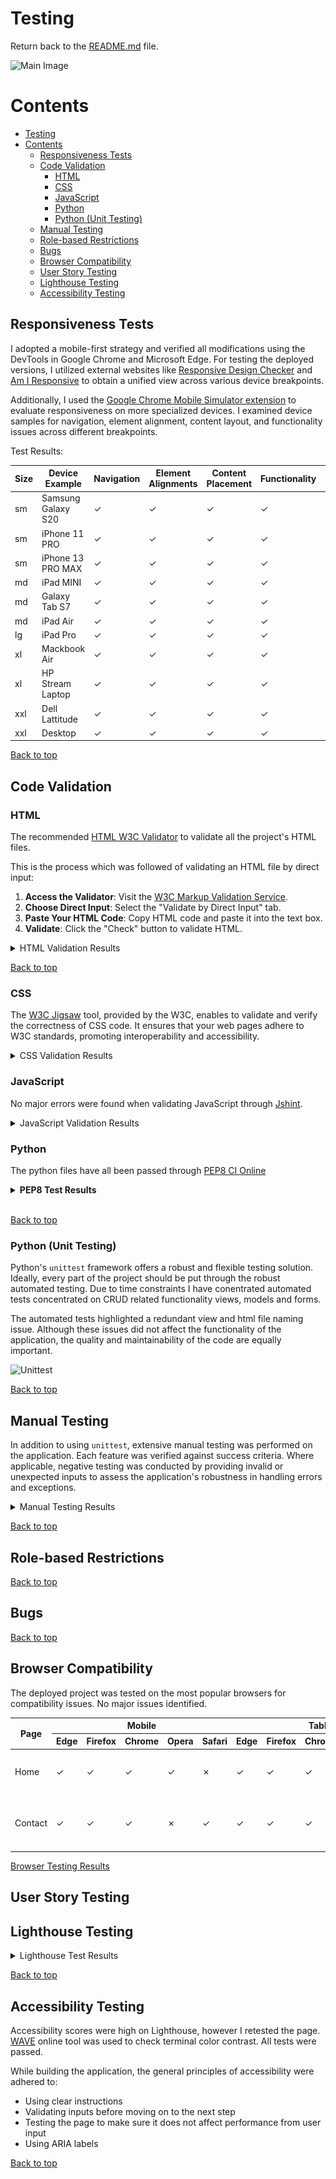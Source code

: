 # Testing

Return back to the [README.md](README.md) file.

![Main Image]()

# Contents

<!-- TOC -->

* [Testing](#testing)
* [Contents](#contents)
    * [Responsiveness Tests](#responsiveness-tests)
    * [Code Validation](#code-validation)
        * [HTML](#html)
        * [CSS](#css)
        * [JavaScript](#javascript)
        * [Python](#python)
        * [Python (Unit Testing)](#python-unit-testing)
    * [Manual Testing](#manual-testing)
    * [Role-based Restrictions](#role-based-restrictions)
    * [Bugs](#bugs)
    * [Browser Compatibility](#browser-compatibility)
    * [User Story Testing](#user-story-testing)
    * [Lighthouse Testing](#lighthouse-testing)
    * [Accessibility Testing](#accessibility-testing)

<!-- TOC -->

## Responsiveness Tests

I adopted a mobile-first strategy and verified all modifications using the DevTools in Google Chrome and Microsoft Edge.
For testing the deployed versions, I utilized external websites
like [Responsive Design Checker](https://responsivedesignchecker.com/)
and [Am I Responsive](https://ui.dev/amiresponsive) to obtain a unified view across various device breakpoints.

Additionally, I used
the [Google Chrome Mobile Simulator extension](https://chromewebstore.google.com/detail/mobile-simulator-responsi/ckejmhbmlajgoklhgbapkiccekfoccmk)
to evaluate responsiveness on more specialized
devices. I examined device samples for navigation, element alignment, content layout, and functionality issues across
different breakpoints.

Test Results:

| Size | Device Example     | Navigation | Element Alignments | Content Placement | Functionality | Notes |
|------|--------------------|------------|--------------------|-------------------|---------------|-------|
| sm   | Samsung Galaxy S20 | &check;    | &check;            | &check;           | &check;       |       |
| sm   | iPhone 11 PRO      | &check;    | &check;            | &check;           | &check;       |       |
| sm   | iPhone 13 PRO MAX  | &check;    | &check;            | &check;           | &check;       |       |
| md   | iPad MINI          | &check;    | &check;            | &check;           | &check;       |       |
| md   | Galaxy Tab S7      | &check;    | &check;            | &check;           | &check;       |       |
| md   | iPad Air           | &check;    | &check;            | &check;           | &check;       |       |
| lg   | iPad Pro           | &check;    | &check;            | &check;           | &check;       |       |
| xl   | Mackbook Air       | &check;    | &check;            | &check;           | &check;       |       |
| xl   | HP Stream Laptop   | &check;    | &check;            | &check;           | &check;       |       |
| xxl  | Dell Lattitude     | &check;    | &check;            | &check;           | &check;       |       |
| xxl  | Desktop            | &check;    | &check;            | &check;           | &check;       |       |

[Back to top](#contents)

## Code Validation

### HTML

The recommended [HTML W3C Validator](https://validator.w3.org) to validate all the project's HTML files.

This is the process which was followed of validating an HTML file by direct input:

1. **Access the Validator**: Visit the [W3C Markup Validation Service](https://validator.w3.org/).
2. **Choose Direct Input**: Select the "Validate by Direct Input" tab.
3. **Paste Your HTML Code**: Copy HTML code and paste it into the text box.
4. **Validate**: Click the "Check" button to validate HTML.

<details>

<summary>HTML Validation Results</summary>

| File Name             | Pass | View Result                                                | Notes                                                                                                                                                                                             |
|-----------------------|------|------------------------------------------------------------|---------------------------------------------------------------------------------------------------------------------------------------------------------------------------------------------------|
| index.html            | ⛔    | [Result](docs/test-img/header-1.png)                       |                                                                                                                                                                                                   |
| product-list.html     | ⛔    | [Result](docs/test-img/all-prod.png)                       |                                                                                                                                                                                                   |
| search-results.html   | ✅    | ![Result](/docs/test-img/search-results-htmlchecker.png)   |                                                                                                                                                                                                   |
| edit-product.html     |      | ![Result](/docs/test-img/edit-product-htmlchecker.png)     |                                                                                                                                                                                                   |
| add-product.html      | ✅    | ![Result](/docs/test-img/add-product-htmlchecker.png)      |                                                                                                                                                                                                   |
| admin-summary.html    | ✅    | ![Result](/docs/test-img/admin-summary-htmlchecker.png)    |                                                                                                                                                                                                   |
| manage-author.html    | ✅    | ![Result](/docs/test-img/manage-author-htmlchecker.png)    |                                                                                                                                                                                                   |
| manage-genre.html     | ✅    | ![Result](/docs/test-img/manage-genre-htmlchecker.png)     |                                                                                                                                                                                                   |
| manage-coupon.html    |      | ![Result](/docs/test-img/manage-coupon-htmlchecker.png)    | It intermittently throws an error for dropdown selection for percentage option. Based on online research there seems to be an ongoing html issue. All html code is updated to meet the standards. |
| manage-category.html  | ✅    | ![Result](/docs/test-img/manage-category-htmlchecker.png)  |                                                                                                                                                                                                   |
| manage-orders.html    | ✅    | ![Result](/docs/test-img/manage-orders-htmlchecker.png)    |                                                                                                                                                                                                   |
| dashboard.html        | ✅    | ![Result](/docs/test-img/dashboard-htmlchecker.png)        |                                                                                                                                                                                                   |
| profile.html          | ✅    | ![Result](/docs/test-img/profile-htmlchecker.png)          |                                                                                                                                                                                                   |
| my-orders.html        | ✅    | ![Result](/docs/test-img/user-orders-htmlchecker.png)      |                                                                                                                                                                                                   |
| wishlist.html         | ✅    | ![Result](/docs/test-img/user-favourites-htmlchecker.png)  |                                                                                                                                                                                                   |
| change-password.html  | ✅    | ![Result](/docs/test-img/change-password-htmlchecker.png)  |                                                                                                                                                                                                   |
| delete-modal.html     | ✅    | ![Result](/docs/test-img/profile-delete-htmlchecker.png)   |                                                                                                                                                                                                   |
| product-detail.html   | ✅    | ![Result](/docs/test-img/product-details-htmlchecker.png)  |                                                                                                                                                                                                   |
| about.html            | ✅    | ![Result](/docs/test-img/about-htmlchecker.png)            |                                                                                                                                                                                                   |
| special-offers.html   | ✅    | ![Result](/docs/test-img/offers-htmlchecker.png)           |                                                                                                                                                                                                   |
| signup.html           | ✅    | ![Result](/docs/test-img/sign-up-htmlchecker.png)          |                                                                                                                                                                                                   |
| login.html            | ✅    | ![Result](/docs/test-img/login-htmlchecker.png)            |                                                                                                                                                                                                   |
| logout.html           | ✅    | ![Result](/docs/test-img/logout-htmlchecker.png)           |                                                                                                                                                                                                   |
| cart.html             | ✅    | ![Result](/docs/test-img/cart-htmlchecker.png)             |                                                                                                                                                                                                   |
| checkout-success.html | ✅    | ![Result](/docs/test-img/success-htmlchecker.png)          |                                                                                                                                                                                                   |
| checkout.html         | ✅    | ![Result](/docs/test-img/checkout-htmlchecker.png)         |                                                                                                                                                                                                   |
| shipping-returns.html | ✅    | ![Result](/docs/test-img/shipping-returns-htmlchecker.png) |                                                                                                                                                                                                   |
| privacy-policy.html   | ✅    | ![Result](/docs/test-img/privacy-policy-htmlchecker.png)   |                                                                                                                                                                                                   |
| terms-of-service.html | ✅    | ![Result](/docs/test-img/terms-htmlchecker.png)            |                                                                                                                                                                                                   |

</details>

[Back to top](#contents)

### CSS

The [W3C Jigsaw](https://jigsaw.w3.org/css-validator/) tool, provided by the W3C, enables to validate and verify the
correctness of CSS code. It ensures that your web pages adhere to W3C standards, promoting interoperability and
accessibility.

<details>

<summary>CSS Validation Results</summary>

</details>

### JavaScript

No major errors were found when validating JavaScript through [Jshint](https://jshint.com/).


<details>

<summary>JavaScript Validation Results</summary>

</details>

### Python

The python files have all been passed through [PEP8 CI Online](https://pep8ci.herokuapp.com/)

<details><summary><b>PEP8 Test Results</b></summary>

| App Name  | File Name          | Pass | View Result                                                                                            |
|-----------|--------------------|------|--------------------------------------------------------------------------------------------------------|
| app       | settings.py        | ✅    | <details><summary>Screenshot</summary>![Result](/docs/test-img/settings-py.png)</details>              |
| app       | urls.py            | ✅    | <details><summary>Screenshot</summary>![Result](/docs/test-img/testing-urls-py-main-app.png)</details> |
| app       | views.py           | ✅    | <details><summary>Screenshot</summary>![Result](/docs/test-img/views-py-main-app.png)</details>        |
| blog      | views.py           | ✅    | <details><summary>Screenshot</summary>![Result](/docs/test-img/bag-tools-py.png)</details>             |
| blog      | urls.py            | ✅    | <details><summary>Screenshot</summary>![Result](/docs/test-img/test-views-cart-py.png)</details>       |
| blog      | models.py          | ✅    | <details><summary>Screenshot</summary>![Result](/docs/test-img/apps-cart-py.png)</details>             |
| blog      | forms.py           | ✅    | <details><summary>Screenshot</summary>![Result](/docs/test-img/contexts-cart-py.png)</details>         |
| blog      | admin.py           | ✅    | <details><summary>Screenshot</summary>![Result](/docs/test-img/test-views-cart-py.png)</details>       |
| blog      | test_views.py      | ✅    | <details><summary>Screenshot</summary>![Result](/docs/test-img/apps-cart-py.png)</details>             |
| blog      | test_models.py     | ✅    | <details><summary>Screenshot</summary>![Result](/docs/test-img/contexts-cart-py.png)</details>         |
| blog      | test_forms.py      | ✅    | <details><summary>Screenshot</summary>![Result](/docs/test-img/contexts-cart-py.png)</details>         |
| cart      | views.py           | ✅    | <details><summary>Screenshot</summary>![Result](/docs/test-img/urls-cart-py.png)</details>             |
| cart      | urls.py            | ✅    | <details><summary>Screenshot</summary>![Result](/docs/test-img/views-cart-py.png)</details>            || cart     | bag_tools.py       | ✅    | <details><summary>Screenshot</summary>![Result](/docs/test-img/bag-tools-py.png)</details>             |
| cart      | models.py          | ✅    | <details><summary>Screenshot</summary>![Result](/docs/test-img/test-views-cart-py.png)</details>       |
| cart      | contexts.py        | ✅    | <details><summary>Screenshot</summary>![Result](/docs/test-img/apps-cart-py.png)</details>             |
| cart      | test_context.py    | ✅    | <details><summary>Screenshot</summary>![Result](/docs/test-img/contexts-cart-py.png)</details>         |
| cart      | context.py         | ✅    | <details><summary>Screenshot</summary>![Result](/docs/test-img/urls-cart-py.png)</details>             |
| checkout  | webhooks.py        | ✅    | <details><summary>Screenshot</summary>![Result](/docs/test-img/test-forms-checkout-py.png)</details>   |
| checkout  | webhook_handler.py | ✅    | <details><summary>Screenshot</summary>![Result](/docs/test-img/test-models-checkout-py.png)</details>  |
| checkout  | views.py           | ✅    | <details><summary>Screenshot</summary>![Result](/docs/test-img/admin-checkout-py.png)</details>        |
| checkout  | urls.py            | ✅    | <details><summary>Screenshot</summary>![Result](/docs/test-img/apps-checkout-py.png)</details>         |
| checkout  | signals.py         | ✅    | <details><summary>Screenshot</summary>![Result](/docs/test-img/forms-checkout-py.png)</details>        |
| checkout  | models.py          | ✅    | <details><summary>Screenshot</summary>![Result](/docs/test-img/models-checkout-py.png)</details>       |
| checkout  | forms.py           | ✅    | <details><summary>Screenshot</summary>![Result](/docs/test-img/signals-checkout-py.png)</details>      |
| checkout  | admin.py           | ✅    | <details><summary>Screenshot</summary>![Result](/docs/test-img/urls-checkout-py.png)</details>         |
| checkout  | test_models.py     | ✅    | <details><summary>Screenshot</summary>![Result](/docs/test-img/views-checkout-py.png)</details>        |
| checkout  | test_forms.py      | ✅    | <details><summary>Screenshot</summary>![Result](/docs/test-img/handler-checkout-py.png)</details>      |
| favorites | views.py           | ✅    | <details><summary>Screenshot</summary>![Result](/docs/test-img/apps-core-py.png)</details>             |
| favorites | urls.py            | ✅    | <details><summary>Screenshot</summary>![Result](/docs/test-img/urls-core-py.png)</details>             |
| favorites | models.py          | ✅    | <details><summary>Screenshot</summary>![Result](/docs/test-img/views-core-py.png)</details>            |
| favorites | admin.py           | ✅    | <details><summary>Screenshot</summary>![Result](/docs/test-img/views-core-py.png)</details>            |
| favorites | test_models.py     | ✅    | <details><summary>Screenshot</summary>![Result](/docs/test-img/views-core-py.png)</details>            |
| home      | views.py           | ✅    | <details><summary>Screenshot</summary>![Result](/docs/test-img/views-core-py.png)</details>            |
| home      | urls.py            | ✅    | <details><summary>Screenshot</summary>![Result](/docs/test-img/views-core-py.png)</details>            |
| home      | models.py          | ✅    | <details><summary>Screenshot</summary>![Result](/docs/test-img/views-core-py.png)</details>            |
| products  | widgets.py         | ✅    | <details><summary>Screenshot</summary>![Result](/docs/test-img/query-products-py.png)</details>        |
| products  | views.py           | ✅    | <details><summary>Screenshot</summary>![Result](/docs/test-img/test-models-products-py.png)</details>  |
| products  | urls.py            | ✅    | <details><summary>Screenshot</summary>![Result](/docs/test-img/test-views-products-py.png)</details>   |
| products  | models.py          | ✅    | <details><summary>Screenshot</summary>![Result](/docs/test-img/admin-products-py.png)</details>        |
| products  | admin.py           | ✅    | <details><summary>Screenshot</summary>![Result](/docs/test-img/apps-products-py.png)</details>         |
| products  | test_views.py      | ✅    | <details><summary>Screenshot</summary>![Result](/docs/test-img/filters-products-py.png)</details>      |
| products  | test_models.py     | ✅    | <details><summary>Screenshot</summary>![Result](/docs/test-img/forms-products-py.png)</details>        |
| products  | test_forms.py      | ✅    | <details><summary>Screenshot</summary>![Result](/docs/test-img/mixins-products-py.png)</details>       |
| profiles  | views.py           | ✅    | <details><summary>Screenshot</summary>![Result](/docs/test-img/models-products-py.png)</details>       |
| profiles  | urls.py            | ✅    | <details><summary>Screenshot</summary>![Result](/docs/test-img/urls-products-py.png)</details>         |
| profiles  | models.py          | ✅    | <details><summary>Screenshot</summary>![Result](/docs/test-img/views-products-py.png)</details>        |
| profiles  | forms.py           | ✅    | <details><summary>Screenshot</summary>![Result](/docs/test-img/admin-prof-py.png)</details>            |
| profiles  | test_forms.py      | ✅    | <details><summary>Screenshot</summary>![Result](/docs/test-img/apps-prof-py.png)</details>             |

</details><br/>


[Back to top](#contents)

### Python (Unit Testing)

Python's `unittest` framework offers a robust and flexible testing solution.
Ideally, every part of the project should be put through the robust automated testing. Due to time constraints I have
conentrated automated tests concentrated on CRUD related functionality views, models and forms.

The automated tests highlighted a redundant view and html file naming issue. Although these issues did not affect the
functionality of the application, the quality and maintainability of the code are equally important.

![Unittest]()

[Back to top](#contents)

## Manual Testing

In addition to using `unittest`, extensive manual testing was performed on the application. Each feature was verified
against success criteria. Where applicable, negative testing was conducted by providing invalid or unexpected inputs to
assess the application's robustness in handling errors and exceptions.

<details>
<summary>Manual Testing Results</summary>

</details>

[Back to top](#contents)

## Role-based Restrictions

[Back to top](#contents)

## Bugs

[Back to top](#contents)

## Browser Compatibility

The deployed project was tested on the most popular browsers for compatibility issues.
No major issues identified.

<table>
    <thead>    
        <tr> 
            <th rowspan="2">Page</th> 
            <th colspan="5">Mobile</th> 
            <th colspan="5">Tablet</th> 
            <th colspan="5">Desktop</th> 
            <th rowspan="2">Note</th> 
        </tr>
        <tr> 
            <th>Edge</th>
            <th>Firefox</th>
            <th>Chrome</th>
            <th>Opera</th>
            <th>Safari</th>
            <th>Edge</th>
            <th>Firefox</th>
            <th>Chrome</th>
            <th>Opera</th>
            <th>Safari</th>
            <th>Edge</th>
            <th>Firefox</th>
            <th>Chrome</th>
            <th>Opera</th>
            <th>Safari</th>
        </tr>
    </thead>
    <tbody>    
        <tr>
            <td>Home</td>
            <td>✓</td> 
            <td>✓</td> 
            <td>✓</td> 
            <td>✓</td> 
            <td>✗</td> 
            <td>✓</td> 
            <td>✓</td> 
            <td>✓</td> 
            <td>✓</td> 
            <td>✗</td>
            <td>✓</td> 
            <td>✓</td> 
            <td>✓</td> 
            <td>✓</td> 
            <td>✗</td> 
            <td>Test issue on Safari</td>
        </tr>
        <tr>
            <td>Contact</td>
            <td>✓</td> 
            <td>✓</td> 
            <td>✓</td> 
            <td>✗</td> 
            <td>✓</td> 
            <td>✓</td> 
            <td>✓</td> 
            <td>✓</td> 
            <td>✗</td> 
            <td>✓</td>
            <td>✓</td> 
            <td>✓</td> 
            <td>✗</td> 
            <td>✓</td> 
            <td>✓</td> 
            <td>Issue on Opera in Tablet</td>
        </tr>
    </tbody>
</table>

[Browser Testing Results]()

## User Story Testing

## Lighthouse Testing

<details>
<summary>Lighthouse Test Results</summary>

</details>

[Back to top](#contents)

## Accessibility Testing

Accessibility scores were high on Lighthouse, however I retested the page.
[WAVE](https://wave.webaim.org/) online tool was used to check terminal color contrast. All tests were passed.

While building the application, the general principles of accessibility were adhered to:

- Using clear instructions
- Validating inputs before moving on to the next step
- Testing the page to make sure it does not affect performance from user input
- Using ARIA labels

[Back to top](#contents)
